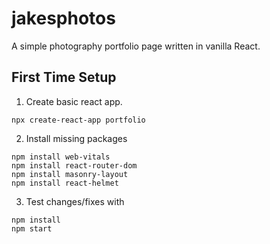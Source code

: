 # jakesphotos
A simple photography portfolio page written in vanilla React.

## First Time Setup
1. Create basic react app.
```
npx create-react-app portfolio
```
2. Install missing packages
```
npm install web-vitals
npm install react-router-dom
npm install masonry-layout
npm install react-helmet
```
3. Test changes/fixes with
```
npm install
npm start
```